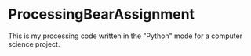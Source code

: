 # ProcessingBearAssignment
This is my processing code written in the "Python" mode for a computer science project. 
